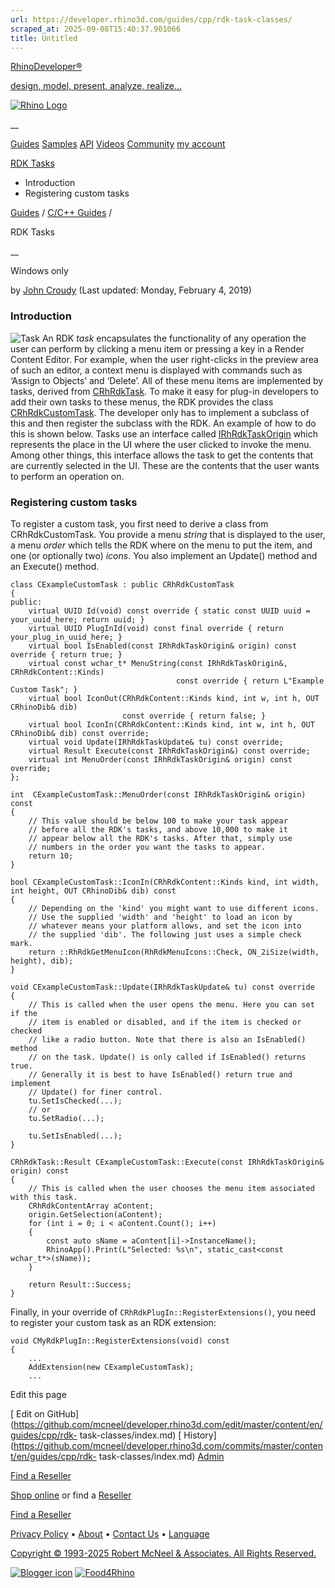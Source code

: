 ```yaml
---
url: https://developer.rhino3d.com/guides/cpp/rdk-task-classes/
scraped_at: 2025-09-08T15:40:37.901066
title: Untitled
---
```


[RhinoDeveloper®](/)

[design, model, present, analyze, realize...](/)

[![Rhino Logo](https://developer.rhino3d.com/images/rhinodevlogo.png)](/)

__

[Guides](https://developer.rhino3d.com/guides)
[Samples](https://developer.rhino3d.com/samples)
[API](https://developer.rhino3d.com/api)
[Videos](https://developer.rhino3d.com/videos)
[Community](https://discourse.mcneel.com/c/rhino-developer) [my account
](https://www.rhino3d.com/my-account/ "Manage your account, licenses, and
teams")

[RDK Tasks](https://developer.rhino3d.com/guides/cpp/rdk-task-classes/)

  * Introduction
  * Registering custom tasks

[Guides](https://developer.rhino3d.com/en/guides/) / [C/C++
Guides](https://developer.rhino3d.com/en/guides/cpp/) /

RDK Tasks

__

Windows only

by [John Croudy](https://discourse.mcneel.com/u/johnc/) (Last updated: Monday,
February 4, 2019)

### Introduction

![Task](https://developer.rhino3d.com/images/rdk-tasks.png) An RDK _task_
encapsulates the functionality of any operation the user can perform by
clicking a menu item or pressing a key in a Render Content Editor. For
example, when the user right-clicks in the preview area of such an editor, a
context menu is displayed with commands such as ‘Assign to Objects’ and
‘Delete’. All of these menu items are implemented by tasks, derived from
[CRhRdkTask](https://developer.rhino3d.com/api/cpp/class_c_rh_rdk_task.html).
To make it easy for plug-in developers to add their own tasks to these menus,
the RDK provides the class
[CRhRdkCustomTask](https://developer.rhino3d.com/api/cpp/class_c_rh_rdk_custom_task.html).
The developer only has to implement a subclass of this and then register the
subclass with the RDK. An example of how to do this is shown below. Tasks use
an interface called
[IRhRdkTaskOrigin](https://developer.rhino3d.com/api/cpp/class_i_rh_rdk_task_origin.html)
which represents the place in the UI where the user clicked to invoke the
menu. Among other things, this interface allows the task to get the contents
that are currently selected in the UI. These are the contents that the user
wants to perform an operation on.

### Registering custom tasks

To register a custom task, you first need to derive a class from
CRhRdkCustomTask. You provide a menu _string_ that is displayed to the user, a
menu _order_ which tells the RDK where on the menu to put the item, and one
(or optionally two) _icons_. You also implement an Update() method and an
Execute() method.

    
    
    class CExampleCustomTask : public CRhRdkCustomTask
    {
    public:
    	virtual UUID Id(void) const override { static const UUID uuid = your_uuid_here; return uuid; }
    	virtual UUID PlugInId(void) const final override { return your_plug_in_uuid_here; }
    	virtual bool IsEnabled(const IRhRdkTaskOrigin& origin) const override { return true; }
    	virtual const wchar_t* MenuString(const IRhRdkTaskOrigin&, CRhRdkContent::Kinds)
    	                                 const override { return L"Example Custom Task"; }
    	virtual bool IconOut(CRhRdkContent::Kinds kind, int w, int h, OUT CRhinoDib& dib)
    	                     const override { return false; }
    	virtual bool IconIn(CRhRdkContent::Kinds kind, int w, int h, OUT CRhinoDib& dib) const override;
    	virtual void Update(IRhRdkTaskUpdate& tu) const override;
    	virtual Result Execute(const IRhRdkTaskOrigin&) const override;
    	virtual int MenuOrder(const IRhRdkTaskOrigin& origin) const override;
    };
    
    int  CExampleCustomTask::MenuOrder(const IRhRdkTaskOrigin& origin) const
    {
    	// This value should be below 100 to make your task appear
    	// before all the RDK's tasks, and above 10,000 to make it
    	// appear below all the RDK's tasks. After that, simply use
    	// numbers in the order you want the tasks to appear.
    	return 10;
    }
    
    bool CExampleCustomTask::IconIn(CRhRdkContent::Kinds kind, int width, int height, OUT CRhinoDib& dib) const
    {
    	// Depending on the 'kind' you might want to use different icons.
    	// Use the supplied 'width' and 'height' to load an icon by
    	// whatever means your platform allows, and set the icon into
    	// the supplied 'dib'. The following just uses a simple check mark.
    	return ::RhRdkGetMenuIcon(RhRdkMenuIcons::Check, ON_2iSize(width, height), dib);
    }
    
    void CExampleCustomTask::Update(IRhRdkTaskUpdate& tu) const override
    {
    	// This is called when the user opens the menu. Here you can set if the
    	// item is enabled or disabled, and if the item is checked or checked
    	// like a radio button. Note that there is also an IsEnabled() method
    	// on the task. Update() is only called if IsEnabled() returns true.
    	// Generally it is best to have IsEnabled() return true and implement
    	// Update() for finer control.
    	tu.SetIsChecked(...);
    	// or
    	tu.SetRadio(...);
    
    	tu.SetIsEnabled(...);
    }
    
    CRhRdkTask::Result CExampleCustomTask::Execute(const IRhRdkTaskOrigin& origin) const
    {
    	// This is called when the user chooses the menu item associated with this task.
    	CRhRdkContentArray aContent;
    	origin.GetSelection(aContent);
    	for (int i = 0; i < aContent.Count(); i++)
    	{
    		const auto sName = aContent[i]->InstanceName();
    		RhinoApp().Print(L"Selected: %s\n", static_cast<const wchar_t*>(sName));
    	}
    
    	return Result::Success;
    }
    

Finally, in your override of `CRhRdkPlugIn::RegisterExtensions()`, you need to
register your custom task as an RDK extension:

    
    
    void CMyRdkPlugIn::RegisterExtensions(void) const
    {
    	...
    	AddExtension(new CExampleCustomTask);
    	...
    

Edit this page

[ Edit on
GitHub](https://github.com/mcneel/developer.rhino3d.com/edit/master/content/en/guides/cpp/rdk-
task-classes/index.md) [
History](https://github.com/mcneel/developer.rhino3d.com/commits/master/content/en/guides/cpp/rdk-
task-classes/index.md) [ Admin](https://developer.rhino3d.com/admin)

[Find a Reseller](https://www.rhino3d.com/sales)

[Shop online](https://www.rhino3d.com/store) or find a
[Reseller](https://www.rhino3d.com/sales)

[Find a Reseller](https://www.rhino3d.com/sales)

[Privacy Policy](https://www.rhino3d.com/privacy) •
[About](https://www.rhino3d.com/mcneel/about) • [Contact
Us](https://www.rhino3d.com/mcneel/contact) • [
Language](https://www.rhino3d.com/language "Change to a different region or
language")

[Copyright © 1993-2025 Robert McNeel & Associates. All Rights
Reserved.](https://www.rhino3d.com/mcneel/about)

[](https://www.facebook.com/McNeelRhinoceros/)
[](https://twitter.com/bobmcneel) [](https://www.linkedin.com/groups/75313/)
[](https://www.youtube.com/user/RhinoGuide/videos) [](https://vimeo.com/rhino)
[![Blogger
icon](https://developer.rhino3d.com/images/blogger.svg)](http://blog.rhino3d.com/)
[![Food4Rhino](https://developer.rhino3d.com/images/f4r_icon_01.svg)](https://www.food4rhino.com)

